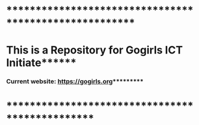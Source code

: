 # ******************************************************
# This is a Repository for Gogirls ICT Initiate******
### Current website: https://gogirls.org*********
# ***********************************************